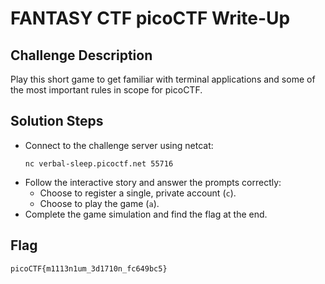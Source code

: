 # FANTASY CTF picoCTF Write-Up

## Challenge Description
Play this short game to get familiar with terminal applications and some of the most important rules in scope for picoCTF.

## Solution Steps

- Connect to the challenge server using netcat:
  ```
  nc verbal-sleep.picoctf.net 55716
  ```
- Follow the interactive story and answer the prompts correctly:
  - Choose to register a single, private account (`c`).
  - Choose to play the game (`a`).
- Complete the game simulation and find the flag at the end.

## Flag
```
picoCTF{m1113n1um_3d1710n_fc649bc5}
```